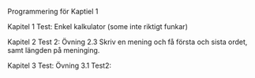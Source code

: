 Programmering för Kaptiel 1

Kapitel 1
    Test: Enkel kalkulator (some inte riktigt funkar)

Kapitel 2
    Test 2: Övning 2.3
    Skriv en mening och få första och sista ordet, samt 
    längden på meninging.
    
Kapitel 3
    Test: Övning 3.1
    Test2: 

